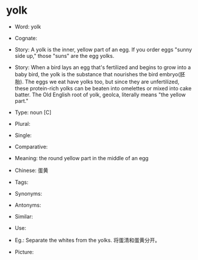 # yolk

- Word: yolk
- Cognate: 
- Story: A yolk is the inner, yellow part of an egg. If you order eggs "sunny side up," those "suns" are the egg yolks.
- Story: When a bird lays an egg that's fertilized and begins to grow into a baby bird, the yolk is the substance that nourishes the bird embryo(胚胎). The eggs we eat have yolks too, but since they are unfertilized, these protein-rich yolks can be beaten into omelettes or mixed into cake batter. The Old English root of yolk, geolca, literally means "the yellow part."

- Type: noun [C]
- Plural: 
- Single: 
- Comparative: 
- Meaning: the round yellow part in the middle of an egg
- Chinese: 蛋黄
- Tags: 
- Synonyms: 
- Antonyms: 
- Similar: 
- Use: 
- Eg.: Separate the whites from the yolks. 将蛋清和蛋黄分开。
- Picture: 

